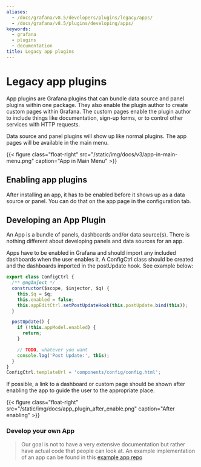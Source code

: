 ```yaml
---
aliases:
  - /docs/grafana/v8.5/developers/plugins/legacy/apps/
  - /docs/grafana/v8.5/plugins/developing/apps/
keywords:
  - grafana
  - plugins
  - documentation
title: Legacy app plugins
---
```


# Legacy app plugins

App plugins are Grafana plugins that can bundle data source and panel plugins within one package. They also enable the plugin author to create custom pages within Grafana. The custom pages enable the plugin author to include things like documentation, sign-up forms, or to control other services with HTTP requests.

Data source and panel plugins will show up like normal plugins. The app pages will be available in the main menu.

{{< figure class="float-right"  src="/static/img/docs/v3/app-in-main-menu.png" caption="App in Main Menu" >}}

## Enabling app plugins

After installing an app, it has to be enabled before it shows up as a data source or panel. You can do that on the app page in the configuration tab.

## Developing an App Plugin

An App is a bundle of panels, dashboards and/or data source(s). There is nothing different about developing panels and data sources for an app.

Apps have to be enabled in Grafana and should import any included dashboards when the user enables it. A ConfigCtrl class should be created and the dashboards imported in the postUpdate hook. See example below:

```javascript
export class ConfigCtrl {
  /** @ngInject */
  constructor($scope, $injector, $q) {
    this.$q = $q;
    this.enabled = false;
    this.appEditCtrl.setPostUpdateHook(this.postUpdate.bind(this));
  }

  postUpdate() {
    if (!this.appModel.enabled) {
      return;
    }

    // TODO, whatever you want
    console.log('Post Update:', this);
  }
}
ConfigCtrl.templateUrl = 'components/config/config.html';
```

If possible, a link to a dashboard or custom page should be shown after enabling the app to guide the user to the appropriate place.

{{< figure class="float-right"  src="/static/img/docs/app_plugin_after_enable.png" caption="After enabling" >}}

### Develop your own App

> Our goal is not to have a very extensive documentation but rather have actual
> code that people can look at. An example implementation of an app can be found
> in this [example app repo](https://github.com/grafana/simple-app-plugin)
